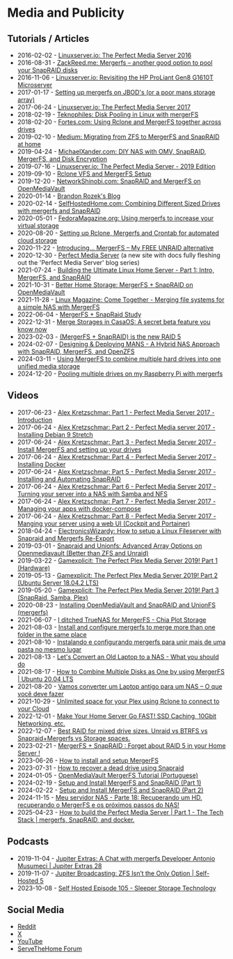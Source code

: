 # Media and Publicity

## Tutorials / Articles

* 2016-02-02 - [Linuxserver.io: The Perfect Media Server 2016](https://blog.linuxserver.io/2016/02/02/the-perfect-media-server-2016/)
* 2016-08-31 - [ZackReed.me: Mergerfs – another good option to pool your SnapRAID disks](https://zackreed.me/mergerfs-another-good-option-to-pool-your-snapraid-disks/)
* 2016-11-06 - [Linuxserver.io: Revisiting the HP ProLiant Gen8 G1610T Microserver](https://blog.linuxserver.io/2016/11/06/revisiting-the-hp-proliant-gen8-g1610t-microserver/)
* 2017-01-17 - [Setting up mergerfs on JBOD's (or a poor mans storage array)](http://corywestropp.com/develop/articles/setting-up-mergerfs/)
* 2017-06-24 - [Linuxserver.io: The Perfect Media Server 2017](https://blog.linuxserver.io/2017/06/24/the-perfect-media-server-2017/)
* 2018-02-19 - [Teknophiles: Disk Pooling in Linux with mergerFS](https://web.archive.org/web/20210324184857/https://www.teknophiles.com/2018/02/19/disk-pooling-in-linux-with-mergerfs/)
* 2018-02-20 - [Fortes.com: Using Rclone and MergerFS together across drives](https://fortes.com/2018/rclone-and-mergerfs/)
* 2019-02-10 - [Medium: Migrating from ZFS to MergerFS and SnapRAID at home](https://medium.com/@pascal.brokmeier/migrating-from-zfs-to-mergerfs-and-snapraid-at-home-89c45fd5db02)
* 2019-04-24 - [MichaelXander.com: DIY NAS with OMV, SnapRAID, MergerFS, and Disk Encryption](https://michaelxander.com/diy-nas/)
* 2019-07-16 - [Linuxserver.io: The Perfect Media Server - 2019 Edition](https://blog.linuxserver.io/2019/07/16/perfect-media-server-2019/)
* 2019-09-10 - [Rclone VFS and MergerFS Setup](https://docs.usbx.me/books/rclone/page/rclone-vfs-and-mergerfs-setup)
* 2019-12-20 - [NetworkShinobi.com: SnapRAID and MergerFS on OpenMediaVault](https://www.networkshinobi.com/snapraid-and-mergerfs-on-openmediavault/)
* 2020-01-14 - [Brandon Rozek's Blog](https://brandonrozek.com/blog/mergerfs/)
* 2020-02-14 - [SelfHostedHome.com: Combining Different Sized Drives with mergerfs and SnapRAID](https://selfhostedhome.com/combining-different-sized-drives-with-mergerfs-and-snapraid/)
* 2020-05-01 - [FedoraMagazine.org: Using mergerfs to increase your virtual storage](https://fedoramagazine.org/using-mergerfs-to-increase-your-virtual-storage/)
* 2020-08-20 - [Setting up Rclone, Mergerfs and Crontab for automated cloud storage](https://bytesized-hosting.com/pages/setting-up-rclone-mergerfs-and-crontab-for-automated-cloud-storage)
* 2020-11-22 - [Introducing… MergerFS – My FREE UNRAID alternative](https://supertechfreaks.com/introducing-mergerfs-free-unraid-alternative/)
* 2020-12-30 - [Perfect Media Server](https://perfectmediaserver.com) (a new site with docs fully fleshing out the 'Perfect Media Server' blog series)
* 2021-07-24 - [Building the Ultimate Linux Home Server - Part 1: Intro, MergerFS, and SnapRAID](https://blog.karaolidis.com/ultimate-home-server-part-1/)
* 2021-10-31 - [Better Home Storage: MergerFS + SnapRAID on OpenMediaVault](https://blog.sakuragawa.moe/better-home-storage-mergerfs-snapraid-on-openmediavault/)
* 2021-11-28 - [Linux Magazine: Come Together - Merging file systems for a simple NAS with MergerFS](https://www.linux-magazine.com/Issues/2022/254/MergerFS)
* 2022-06-04 - [MergerFS + SnapRaid Study](https://crashlaker.github.io/2022/06/04/mergerfs_+_snapraid_study.html)
* 2022-12-31 - [Merge Storages in CasaOS: A secret beta feature you know now](https://blog.casaos.io/blog/13.html)
* 2023-02-03 - [(MergerFS + SnapRAID) is the new RAID 5](https://thenomadcode.tech/mergerfs-snapraid-is-the-new-raid-5)
* 2024-02-07 - [Designing & Deploying MANS - A Hybrid NAS Approach with SnapRAID, MergerFS, and OpenZFS](https://blog.muffn.io/posts/part-3-mini-100tb-nas)
* 2024-03-11 - [Using MergerFS to combine multiple hard drives into one unified media storage](https://fullmetalbrackets.com/blog/two-drives-mergerfs/)
* 2024-12-20 - [Pooling multiple drives on my Raspberry Pi with mergerfs](https://sebi.io/posts/2024-12-20-pooling-multiple-drives-with-mergerfs/)


## Videos

* 2017-06-23 - [Alex Kretzschmar: Part 1 - Perfect Media Server 2017 - Introduction](https://www.youtube.com/watch?v=L5MH8q3lmmk)
* 2017-06-24 - [Alex Kretzschmar: Part 2 - Perfect Media server 2017 - Installing Debian 9 Stretch](https://www.youtube.com/watch?v=YpVVYRN_L_A)
* 2017-06-24 - [Alex Kretzschmar: Part 3 - Perfect Media Server 2017 - Install MergerFS and setting up your drives](https://www.youtube.com/watch?v=tbCMfm-jJ5Y)
* 2017-06-24 - [Alex Kretzschmar: Part 4 - Perfect Media Server 2017 - Installing Docker](https://www.youtube.com/watch?v=WYI32kx4hPE)
* 2017-06-24 - [Alex Kretzschmar: Part 5 - Perfect Media Server 2017 - Installing and Automating SnapRAID](https://www.youtube.com/watch?v=Ir5ZsUIbHXA)
* 2017-06-24 - [Alex Kretzschmar: Part 6 - Perfect Media Server 2017 -Turning your server into a NAS with Samba and NFS](https://www.youtube.com/watch?v=1hVdWq758ZQ)
* 2017-06-24 - [Alex Kretzschmar: Part 7 - Perfect Media Server 2017 - Managing your apps with docker-compose](https://www.youtube.com/watch?v=aI2rdw7_AmE)
* 2017-06-24 - [Alex Kretzschmar: Part 8 - Perfect Media Server 2017 - Manging your server using a web UI (Cockpit and Portainer)](https://www.youtube.com/watch?v=aLyTWdzDiCg)
* 2018-04-24 - [ElectronicsWizardy: How to setup a Linux Fileserver with Snapraid and Mergerfs Re-Export](https://www.youtube.com/watch?v=D2Klx-X7pFo)
* 2019-03-01 - [Snapraid and Unionfs: Advanced Array Options on Openmediavault (Better than ZFS and Unraid)](https://www.youtube.com/watch?v=FYkdPyCt5FU)
* 2019-03-22 - [Gamexplicit: The Perfect Plex Media Server 2019! Part 1 (Hardware)](https://www.youtube.com/watch?v=rJIRPhM2WcE)
* 2019-05-13 - [Gamexplicit: The Perfect Plex Media Server 2019! Part 2 (Ubuntu Server 18.04.2 LTS)](https://www.youtube.com/watch?v=aLyTWdzDiCg)
* 2019-05-20 - [Gamexplicit: The Perfect Plex Media Server 2019! Part 3 (SnapRaid, Samba, Plex)](https://www.youtube.com/watch?v=uW5y43XC-BI)
* 2020-08-23 - [Installing OpenMediaVault and SnapRAID and UnionFS (mergerfs)](https://www.youtube.com/watch?v=nDvzXM8UjAI)
* 2021-06-07 - [I ditched TrueNAS for MergerFS - Chia Plot Storage](https://www.youtube.com/watch?v=tpqFywkbZa4)
* 2021-08-03 - [Install and configure mergerfs to merge more than one folder in the same place](https://www.youtube.com/watch?v=69zcqEy1674)
* 2021-08-10 - [Instalando e configurando mergerfs para unir mais de uma pasta no mesmo lugar](https://www.youtube.com/watch?v=-RLxbBNBWhU)
* 2021-08-13 - [Let's Convert an Old Laptop to a NAS - What you should do](https://www.youtube.com/watch?v=F1v-TSbOymI)
* 2021-08-17 - [How to Combine Multiple Disks as One by using MergerFS | Ubuntu 20.04 LTS](https://www.youtube.com/watch?v=9e46pz5Seo4)
* 2021-08-20 - [Vamos converter um Laptop antigo para um NAS – O que você deve fazer](https://www.youtube.com/watch?v=q8EK9vWCRTc)
* 2021-10-29 - [Unlimited space for your Plex using Rclone to connect to your Cloud](https://www.youtube.com/watch?v=ghGconyrF3M)
* 2022-12-01 - [Make Your Home Server Go FAST! SSD Caching, 10Gbit Networking, etc.](https://www.youtube.com/watch?v=eRfqC_q3lkM&t=784s)
* 2022-12-07 - [Best RAID for mixed drive sizes. Unraid vs BTRFS vs Snapraid+Mergerfs vs Storage spaces.](https://www.youtube.com/watch?v=NQJkTiLXfgs)
* 2023-02-21 - [MergerFS + SnapRAID : Forget about RAID 5 in your Home Server !](https://www.youtube.com/watch?v=tX5MA-c6Qq4)
* 2023-06-26 - [How to install and setup MergerFS](https://www.youtube.com/watch?v=n7piuhTXeG4)
* 2023-07-31 - [How to recover a dead drive using Snapraid](https://www.youtube.com/watch?v=fmuiRLPcuJE)
* 2024-01-05 - [OpenMediaVault MergerFS Tutorial (Portuguese)](https://www.youtube.com/watch?v=V6Yw86dRUPQ)
* 2024-02-19 - [Setup and Install MergerFS and SnapRAID (Part 1)](https://noted.lol/mergerfs-and-snapraid-setup-1/)
* 2024-02-22 - [Setup and Install MergerFS and SnapRAID (Part 2)](https://noted.lol/mergerfs-and-snapraid-setup-part-2/)
* 2024-11-15 - [Meu servidor NAS - Parte 18: Recuperando um HD, recuperando o MergerFS e os próximos passos do NAS!](https://www.youtube.com/watch?v=5fy98kPzE3s)
* 2025-04-23 - [How to build the Perfect Media Server | Part 1 - The Tech Stack | mergerfs, SnapRAID, and docker.](https://www.youtube.com/watch?v=Yt67zz9p0FU)

## Podcasts

* 2019-11-04 - [Jupiter Extras: A Chat with mergerfs Developer Antonio Musumeci | Jupiter Extras 28](https://www.youtube.com/watch?v=VmJUAyyhSPk)
* 2019-11-07 - [Jupiter Broadcasting: ZFS Isn’t the Only Option | Self-Hosted 5](https://www.youtube.com/watch?v=JEW7UuKhMJ8)
* 2023-10-08 - [Self Hosted Episode 105 - Sleeper Storage Technology](https://selfhosted.show/105)


## Social Media

* [Reddit](https://www.reddit.com/search/?q=mergerfs&sort=new)
* [X](https://x.com/search?q=mergerfs&src=spelling_expansion_revert_click&f=live)
* [YouTube](https://www.youtube.com/results?search_query=mergerfs&sp=CAI%253D)
* [ServeTheHome Forum](https://forums.servethehome.com/index.php?search/3105813/&q=mergerfs&o=date)
